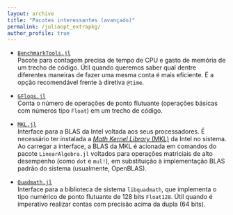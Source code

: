 ```yaml
---
layout: archive
title: "Pacotes interessantes (avançado)"
permalink: /juliaopt_extrapkg/
author_profile: true
---
```


- [`BenchmarkTools.jl`](https://github.com/JuliaCI/BenchmarkTools.jl)  
   Pacote para contagem precisa de tempo de CPU e gasto de memória de um trecho de código. Útil quando queremos saber qual dentre diferentes maneiras de fazer uma mesma conta é mais eficiente. É a opção recomendável frente à diretiva `@time`.

- [`GFlops.jl`](https://github.com/triscale-innov/GFlops.jl)  
   Conta o número de operações de ponto flutuante (operações básicas com números tipo `Float`) em um trecho de código.

- [`MKL.jl`](https://github.com/JuliaLinearAlgebra/MKL.jl)  
   Interface para a BLAS da Intel voltada aos seus processadores. É necessário ter instalada a [*Math Kernel Library* (MKL)](https://software.intel.com/content/www/us/en/develop/tools/oneapi/components/onemkl.html) da Intel no sistema. Ao carregar a interface, a BLAS da MKL é acionada em comandos do pacote `LinearAlgebra.jl` voltados para operações matriciais de alto desempenho (como `dot` e `mul!`), em substituição à implementação BLAS padrão do sistema (usualmente, OpenBLAS).

- [`Quadmath.jl`](https://github.com/JuliaMath/Quadmath.jl)  
   Interface para a biblioteca de sistema `libquadmath`, que implementa o tipo numérico de ponto flutuante de 128 bits `Float128`. Útil quando é imperativo realizar contas com precisão acima da dupla (64 bits).